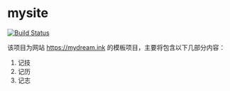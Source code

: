 # mysite
[![Build Status](https://travis-ci.org/canovie/mysite.svg?branch=master)](https://travis-ci.org/canovie/mysite)

该项目为网站 https://mydream.ink 的模板项目，主要将包含以下几部分内容：
1. 记技
2. 记历
3. 记志